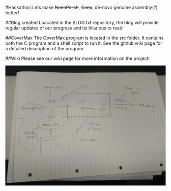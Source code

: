 #Hackathon
Lets make <del>NanoPolish</del>, <del>Canu</del>, de-novo genome assembly(?) better!

##Blog created 
Loacated in the BLOG.txt repository, the blog will provide regular updates of our progress and its hilarious to read!

##CoverMax
The CoverMax program is located in the src folder. It contains both the C program and a shell script to run it. See the github wiki page for a detailed description of the program.

##Wiki
Please see our wiki page for more information on the project!

![Our first idea image](https://github.com/bensaward/hackathon/blob/master/images/initial-idea.jpg)


